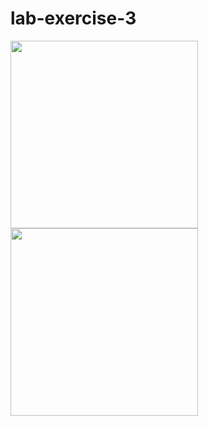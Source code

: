 # lab-exercise-3
<img width="300" src = "LAB3/scrollingtexts/scrollingtextslinks.gif"/>
<img width="300" src = "LAB3/scrollingview.homework/scrollingviewhomework.gif"/>
